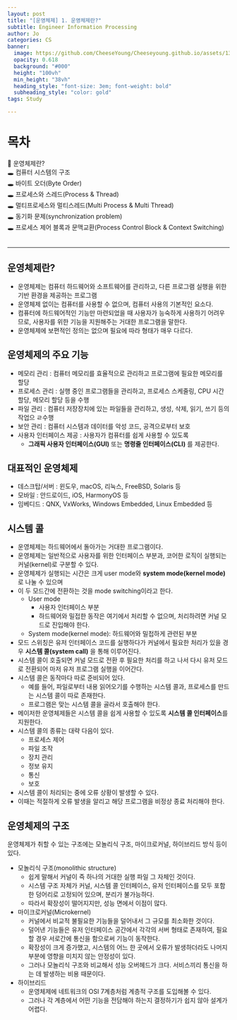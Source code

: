 ```yaml
---
layout: post
title: "[운영체제] 1. 운영체제란?"
subtitle: Engineer Information Processing
author: Jo
categories: CS
banner:
  image: https://github.com/CheeseYoung/Cheeseyoung.github.io/assets/132384527/bc9c5b63-1311-45f4-add1-4bff14cd790b
  opacity: 0.618
  background: "#000"
  height: "100vh"
  min_height: "38vh"
  heading_style: "font-size: 3em; font-weight: bold"
  subheading_style: "color: gold"
tags: Study

---
```


# 목차
📌 운영체제란? <br>
🕳 컴퓨터 시스템의 구조 <br>
🕳 바이트 오더(Byte Order) <br>
🕳 프로세스와 스레드(Process & Thread) <br>
🕳 멀티프로세스와 멀티스레드(Multi Process & Multi Thread) <br>
🕳 동기화 문제(synchronization problem) <br>
🕳 프로세스 제어 블록과 문맥교환(Process Control Block & Context Switching) <br>
<br>
<hr>

## 운영체제란?
- 운영체제는 컴퓨터 하드웨어와 소프트웨어를 관리하고, 다른 프로그램 실행을 위한 기반 환경을 제공하는 프로그램
- 운영체제 없이는 컴퓨터를 사용할 수 없으며, 컴퓨터 사용의 기본적인 요소다.
- 컴퓨터에 하드웨어적인 기능만 마련되었을 때 사용자가 능숙하게 사용하기 어려우므로,
  사용자를 위한 기능을 지원해주는 거대한 프로그램을 말한다.
- 운영체제에 보편적인 정의는 없으며 필요에 따라 형태가 매우 다르다.

## 운영체제의 주요 기능
- 메모리 관리 : 컴퓨터 메모리를 효율적으로 관리하고 프로그램에 필요한 메모리를 할당
- 프로세스 관리 : 실행 중인 프로그램들을 관리하고, 프로세스 스케줄링, CPU 시간 할당, 메모리 할당 등을 수행
- 파일 관리 : 컴퓨터 저장장치에 있는 파일들을 관리하고, 생성, 삭제, 읽기, 쓰기 등의 작업으 ㄹ수행
- 보안 관리 : 컴퓨터 시스템과 데이터를 악성 코드, 공격으로부터 보호
- 사용자 인터페이스 제공 : 사용자가 컴퓨터를 쉽게 사용할 수 있도록
  - **그래픽 사용자 인터페이스(GUI)** 또는 **명령줄 인터페이스(CLI)** 를 제공한다.

## 대표적인 운영체제
- 데스크탑/서버 : 윈도우, macOS, 리눅스, FreeBSD, Solaris 등
- 모바일 : 안드로이드, iOS, HarmonyOS 등
- 임베디드 : QNX, VxWorks, Windows Embedded, Linux Embedded 등

## 시스템 콜
- 운영체제는 하드웨어에서 돌아가는 거대한 프로그램이다.
- 운영체제는 일반적으로 사용자를 위한 인터페이스 부분과, 코어한 로직이 실행되는 커널(kernel)로 구분할 수 있다.
- 운영체제가 실행되는 시간은 크게 user mode와 **system mode(kernel mode)** 로 나눌 수 있으며
- 이 두 모드간에 전환하는 것을 mode switching이라고 한다.
  - User mode
    - 사용자 인터페이스 부분
    - 하드웨어와 밀접한 동작은 여기에서 처리할 수 없으며, 처리하려면 커널 모드로 진입해야 한다.
  - System mode(kernel mode): 하드웨어와 밀접하게 관련된 부분
- 모드 스위칭은 유저 인터페이스 코드를 실행하다가 커널에서 필요한 처리가 있을 경우 **시스템 콜(system call)** 을 통해 이루어진다.
- 시스템 콜이 호출되면 커널 모드로 전환 후 필요한 처리를 하고 나서 다시 유저 모드로 전환되어 마저 유저 프로그램 실행을 이어간다.
- 시스템 콜은 동작마다 따로 준비되어 있다.
  - 예를 들어, 파일로부터 내용 읽어오기를 수행하는 시스템 콜과, 프로세스를 만드는 시스템 콜이 따로 존재한다.
  - 프로그램은 맞는 시스템 콜을 골라서 호출해야 한다.
- 메이저한 운영체제들은 시스템 콜을 쉽게 사용할 수 있도록 **시스템 콜 인터페이스**를 지원한다.
- 시스템 콜의 종류는 대략 다음이 있다.
  - 프로세스 제어
  - 파일 조작
  - 장치 관리
  - 정보 유지
  - 통신
  - 보호
- 시스템 콜이 처리되는 중에 오류 상황이 발생할 수 있다.
- 이때는 적절하게 오류 발생을 알리고 해당 프로그램을 비정상 종료 처리해야 한다.

## 운영체제의 구조
운영체제가 취할 수 있는 구조에는 모놀리식 구조, 마이크로커널, 하이브리드 방식 등이 있다.
- 모놀리식 구조(monolithic structure)
  - 쉽게 말해서 커널이 즉 하나의 거대한 실행 파일 그 자체인 것이다.
  - 시스템 구조 자체가 커널, 시스템 콜 인터페이스, 유저 인터페이스를 모두 포함한 덩어리로 고정되어 있으며, 분리가 불가능하다.
  - 따라서 확장성이 떨어지지만, 성능 면에서 이점이 많다.
- 마이크로커널(Microkernel)
  - 커널에서 비교적 불필요한 기능들을 덜어내서 그 규모를 최소화한 것이다.
  - 덜어낸 기능들은 유저 인터페이스 공간에서 각각의 서버 형태로 존재하여, 필요할 경우 서로간에 통신을 함으로써 기능이 동작한다.
  - 확장성이 크게 증가했고, 시스템의 어느 한 곳에서 오류가 발생하더라도 나머지 부분에 영향을 미치지 않는 안정성이 있다.
  - 그러나 모놀리식 구조와 비교해서 성능 오버헤드가 크다. 서비스끼리 통신을 하는 데 발생하는 비용 때문이다.
- 하이브리드
  - 운영체제에 네트워크의 OSI 7계층처럼 계층적 구조를 도입해볼 수 있다.
  - 그러나 각 계층에서 어떤 기능을 전담해야 하는지 결정하기가 쉽지 않아 설계가 어렵다.




















